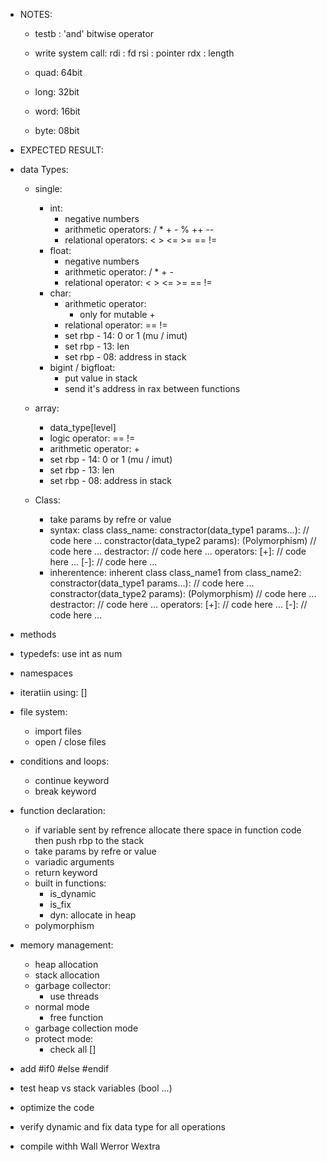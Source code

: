 - NOTES:
    + testb : 'and' bitwise operator
    + write system call:
        rdi : fd
        rsi : pointer
        rdx : length

    + quad: 64bit
    + long: 32bit
    + word: 16bit
    + byte: 08bit

- EXPECTED RESULT:

- data Types:

    - single:
        - int:
            - negative numbers
            - arithmetic operators: / * + - % ++ --
            - relational operators: < > <= >= == !=
        - float:
            - negative numbers
            - arithmetic operator: / * + -
            - relational operator: < > <= >= == != 
        - char:
            - arithmetic operator: 
                - only for mutable + 
            - relational operator: == !=
            - set rbp - 14: 0 or 1 (mu / imut)
            - set rbp - 13: len
            - set rbp - 08: address in stack 
        - bigint / bigfloat:
            - put value in stack
            - send it's address in rax between functions
    - array:
        - data_type[level]
        - logic operator: == !=
        - arithmetic operator: +
        - set rbp - 14: 0 or 1 (mu / imut)
        - set rbp - 13: len
        - set rbp - 08: address in stack

    - Class:
        - take params by refre or value
        - syntax:
            class class_name:
                constractor(data_type1 params...):
                    // code here ...
                constractor(data_type2 params): (Polymorphism)
                    // code here ...
                destractor:
                    // code here ...
                operators:
                    [+]:
                        // code here ...
                    [-]:
                        // code here ...
        - inherentence:
            inherent class class_name1 from class_name2:
                constractor(data_type1 params...):
                    // code here ...
                constractor(data_type2 params): (Polymorphism)
                    // code here ...
                destractor:
                    // code here ...
                operators:
                    [+]:
                        // code here ...
                    [-]:
                        // code here ...
    


- methods
- typedefs: use int as num
- namespaces
- iteratiin using: []

- file system:
    - import files
    - open / close files

- conditions and loops:
    - continue keyword
    - break keyword
    
- function declaration:
    - if variable sent by refrence allocate there space in function code then push rbp to the stack
    - take params by refre or value
    - variadic arguments
    - return keyword
    - built in functions:
        - is_dynamic
        - is_fix
        - dyn: allocate in heap
    - polymorphism

- memory management:
    - heap allocation
    - stack allocation
    - garbage collector:
        - use threads
    - normal mode
        - free function
    - garbage collection mode
    - protect mode:
        - check all []

- add #if0 #else #endif
- test heap vs stack variables (bool ...)
- optimize the code
- verify dynamic and fix data type for all operations
- compile withh Wall Werror Wextra